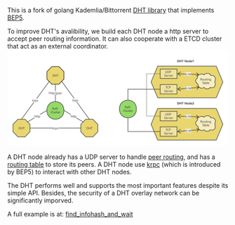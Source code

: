 This is a fork of golang Kademlia/Bittorrent [DHT library](https://github.com/nictuku/dht) that implements [BEP5](http://www.bittorrent.org/beps/bep_0005.html).

To improve DHT's avalibility, we build each DHT node a http server to accept peer routing information. It can also cooperate with a ETCD cluster that act as an external coordinator.
![DHT with ETCD](pic/ETCD_DHT.png)

A DHT node already has a UDP server to handle [peer routing](routingTable/routing.go), and has a [routing table](routingTable/routing_table.go) to store its peers. A DHT node use [krpc](remoteNode/krpc.go) (which is introduced by BEP5) to interact with other DHT nodes.


The DHT performs well and supports the most important features despite its simple API.
Besides, the security of a DHT overlay network can be significantly imporved.

A full example is at:
[find_infohash_and_wait](examples/find_infohash_and_wait/main.go)

